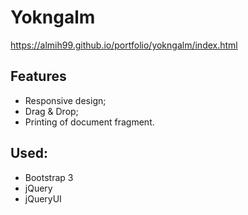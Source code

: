 # Yokngalm

https://almih99.github.io/portfolio/yokngalm/index.html

## Features

* Responsive design;
* Drag & Drop;
* Printing of document fragment.

## Used:

* Bootstrap 3
* jQuery
* jQueryUI
